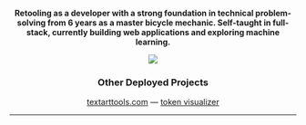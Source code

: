   <div align="center">

  **Retooling as a developer with a strong foundation in technical
  problem-solving from 6 years as a master bicycle mechanic. Self-taught in
  full-stack, currently building web applications and
  exploring machine learning.**
  
  ![](https://github-readme-stats.vercel.app/api/top-langs/?username=humanjesse&layout=compact&theme=github_dark&hide_border=true&bg_color=0d1117&title_color=58a6ff&text_color=c9d1d9)

  ### Other Deployed Projects

  [textarttools.com](https://textarttools.com) — [token visualizer](https://textarttools.com/Tokenviz)

  ---

  </div>
